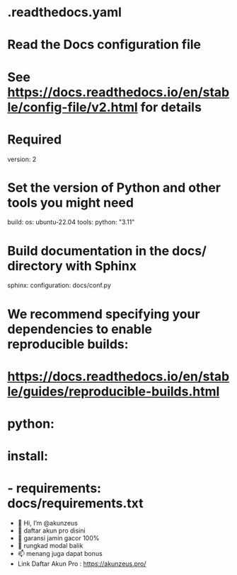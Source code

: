 # .readthedocs.yaml
# Read the Docs configuration file
# See https://docs.readthedocs.io/en/stable/config-file/v2.html for details

# Required
version: 2

# Set the version of Python and other tools you might need
build:
  os: ubuntu-22.04
  tools:
    python: "3.11"

# Build documentation in the docs/ directory with Sphinx
sphinx:
  configuration: docs/conf.py

# We recommend specifying your dependencies to enable reproducible builds:
# https://docs.readthedocs.io/en/stable/guides/reproducible-builds.html
# python:
#   install:
#   - requirements: docs/requirements.txt
- 👋 Hi, I’m @akunzeus
- 👀 daftar akun pro disini
- 🌱 garansi jamin gacor 100%
- 💞️ rungkad modal balik
- 📫 menang juga dapat bonus
- Link Daftar Akun Pro : https://akunzeus.pro/
<!---
akunzeus/akunzeus is a ✨ special ✨ repository because its `README.md` (this file) appears on your GitHub profile.
You can click the Preview link to take a look at your changes.
--->
